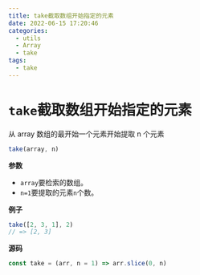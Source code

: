 ```yaml
---
title: take截取数组开始指定的元素
date: 2022-06-15 17:20:46
categories: 
  - utils
  - Array
  - take
tags: 
  - take
---
```

# `take`截取数组开始指定的元素

从 array 数组的最开始一个元素开始提取 n 个元素

```js
take(array, n)
```

**参数**

- `array`要检索的数组。
- `n=1`要提取的元素`n`个数。

**例子**

```js
take([2, 3, 1], 2)
// => [2, 3]
```

**源码**

```js
const take = (arr, n = 1) => arr.slice(0, n)
```
